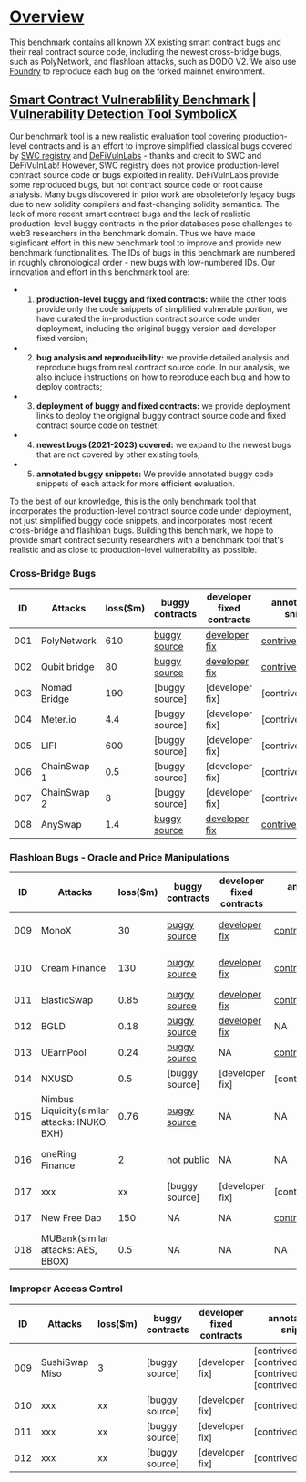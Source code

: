 # [Overview](https://github.com/sallywang147/attackDB/edit/webpage)

This benchmark contains all known XX existing smart contract bugs and their real contract source code, including the newest cross-bridge bugs, such as PolyNetwork, and flashloan attacks, such as DODO V2. We also use [Foundry](https://github.com/foundry-rs/foundry) to reproduce each bug on the forked mainnet environment. 

## [Smart Contract Vulnerablility Benchmark](https://github.com/sallywang147/attackDB) | [Vulnerability Detection Tool SymbolicX](https://github.com/sallywang147/symbolicX)

Our benchmark tool is a new realistic evaluation tool covering production-level contracts and is an effort to improve simplified classical bugs covered by [SWC registry](https://github.com/SmartContractSecurity/SWC-registry) and [DeFiVulnLabs](https://github.com/SunWeb3Sec/DeFiVulnLabs) - thanks and credit to SWC and DeFiVulnLab! However, SWC registry does not provide production-level contract source code or bugs exploited in reality. DeFiVulnLabs provide some reproduced bugs, but not contract source code or root cause analysis. Many bugs discovered in prior work are obsolete/only legacy bugs due to new solidity compilers and fast-changing solidity semantics. The lack of more recent smart contract bugs and the lack of realistic production-level buggy contracts in the prior databases pose challenges to web3 researchers in the benchmark domain. Thus we have made siginficant effort in this new benchmark tool to improve and provide new benchmark functionalities.  The IDs of bugs in this benchmark are numbered in roughly chronological order - new bugs with low-numbered IDs. Our innovation and effort in this benchmark tool are:
- 1) **production-level buggy and fixed contracts:** while the other tools provide only the code snippets of simplified vulnerable portion, we have curated the in-production contract source code under deployment, including the original buggy version and developer fixed version; 
- 2) **bug analysis and reproducibility:** we provide detailed analysis and reproduce bugs from real contract source code. In our analysis, we also include instructions on how to reproduce each bug and how to deploy contracts; 
- 3) **deployment of buggy and fixed contracts:** we provide deployment links to deploy the origignal buggy contract source code and fixed contract source code on testnet; 
- 4) **newest bugs (2021-2023) covered:** we expand to the newest bugs that are not covered by other existing tools;
- 5) **annotated buggy snippets:** We provide annotated buggy code snippets of each attack for more efficient evaluation.

To the best of our knowledge, this is the only benchmark tool that incorporates the production-level contract source code under deployment, not just simplified buggy code snippets, and incorporates most recent cross-bridge and flashloan bugs. Building this benchmark, we hope to provide smart contract security researchers with a benchmark tool that's realistic and as close to production-level vulnerability as possible. 

### Cross-Bridge Bugs

|ID  | Attacks       |loss($m)|buggy contracts | developer fixed contracts |annotated bug snippets  |reproduced bugs |  analysis|
|--- | ------------- |------- | ---------------- |-------------------|-------------------------| ---|---|
|001 | PolyNetwork   |   610  | [buggy source](https://github.com/polynetwork/eth-contracts/tree/c9212e4199432b0ea6e0defff390e804afe07a32)  | [developer fix](https://github.com/polynetwork/eth-contracts/tree/d491578ef9e49468e7e8d6011014040857ee5d77)     | [contrivedbug1.sol](https://github.com/sallywang147/attackDB/blob/main/polyattack/contrived.sol)                     |[bug vector1](https://github.com/sallywang147/attackDB/blob/main/polyattack/attack_vector.sol)|[Polynetwork Attack](https://github.com/sallywang147/attackDB/tree/main/polyattack)|
|002 | Qubit bridge  |   80   | [buggy source](https://github.com/ChainSafe/chainbridge-solidity/tree/cbfaf9c5d74486447e80a587acc2cd4457002ab3)               | [developer fix](https://github.com/ChainSafe/chainbridge-solidity/tree/2f29dd714a09f075bf6454518a1e57a6e5d55018)               | [contrivedbug2.sol](https://github.com/sallywang147/attackDB/blob/main/qbridgeattack/contrived.sol)                     | [bug vector2](https://github.com/sallywang147/attackDB/blob/main/qbridgeattack/attack_vector.sol) |[Qbridge Attack](https://github.com/sallywang147/attackDB/tree/main/qbridgeattack) |
|003 | Nomad Bridge  |   190  | [buggy source]               | [developer fix]               | [contrivedbug3.sol]                     | [bug vector2] |[Qbridge Attack] |
|004 | Meter.io      |   4.4  | [buggy source]               | [developer fix]               | [contrivedbug4.sol]                     | [bug vector2] |[Qbridge Attack] |
|005 | LIFI          |   600  |[buggy source]               | [developer fix]               | [contrivedbug5.sol]                     | [bug vector2] |[Qbridge Attack] |
|006 | ChainSwap 1   |   0.5  |[buggy source]               | [developer fix]               | [contrivedbug6.sol]                     | [bug vector2] |[Qbridge Attack] |
|007 | ChainSwap 2   |   8    | [buggy source]               | [developer fix]               | [contrivedbug7.sol]                     | [bug vector2] |[Qbridge Attack] |
|008 | AnySwap  |   1.4   | [buggy source](https://github.com/sallywang147/attackDB/blob/main/anyswapattack/buggy-contracts/anyswapv4.sol)               | [developer fix](https://github.com/sallywang147/attackDB/tree/main/anyswapattack/healthy-contracts)               | [contrivedbug8.sol](https://github.com/sallywang147/attackDB/blob/main/anyswapattack/contrivedbug.sol)                     | [bug vector8](https://github.com/sallywang147/attackDB/blob/main/anyswapattack/attack_vector.sol) |[AnySwap Attack](https://github.com/sallywang147/attackDB/tree/main/anyswapattack)|


### Flashloan Bugs - Oracle and Price Manipulations

|ID  | Attacks       |loss($m)|buggy contracts | developer fixed contracts |annotated bug snippets  |reproduced bugs |  analysis|
|--- | ------------- |------- | ---------------- |-------------------|-------------------------| ---|---|
|009 | MonoX  |   30   | [buggy source](https://github.com/sallywang147/attackDB/tree/main/monoswapattack/buggy-contracts)               | [developer fix](https://github.com/sallywang147/attackDB/tree/main/monoswapattack/healthy-contracts)               | [contrivedbug09.sol](https://github.com/sallywang147/attackDB/blob/main/monoswapattack/contrivedbug.sol)                     | [bug vector09](https://github.com/sallywang147/attackDB/blob/main/monoswapattack/attack_vector.sol) |[MonoX Finance Attack](https://github.com/sallywang147/attackDB/tree/main/monoswapattack) |
|010 | Cream Finance  |   130   | [buggy source](https://github.com/CreamFi/compound-protocol/tree/73939e7b6bf3a36fb9b39d41e259a97dc416e2a4)              | [developer fix](https://github.com/CreamFi/compound-protocol)               | [contrivedbug10.sol](https://github.com/sallywang147/attackDB/tree/main/creamfiattack/contrivedbug)                     | [bug vector10](https://github.com/sallywang147/attackDB/blob/main/creamfiattack/attack_vector.sol) |[Cream Finance Attack](https://github.com/sallywang147/attackDB/tree/main/creamfiattack) |
|011 | ElasticSwap  |   0.85   | [buggy source](https://github.com/ElasticSwap/elasticswap/tree/b9bf4b926d5b588e3347c38718b0780e88a57f47)               | [developer fix](https://github.com/sallywang147/attackDB/tree/main/elasticswsapattack/healthy-contracts)               | [contrivedbug11.sol](https://github.com/sallywang147/attackDB/blob/main/elasticswsapattack/contrivedbug.sol)                     | [bug vector11](https://github.com/sallywang147/attackDB/blob/main/elasticswsapattack/attack_vector.sol) |[ElasticSwap Attack](https://github.com/sallywang147/attackDB/new/main/elasticswsapattack) |
|012 | BGLD  |   0.18   | [buggy source](https://github.com/sallywang147/attackDB/tree/main/bgldattack/buggy-contracts)               | [developer fix](https://github.com/sallywang147/attackDB/tree/main/bgldattack/healthy-contracts)               | NA                     | [bug vector12](https://github.com/sallywang147/attackDB/blob/main/bgldattack/attack_vector.sol) |[BGLD Attack](https://github.com/sallywang147/attackDB/tree/main/bgldattack) |
|013 | UEarnPool  |  0.24  | [buggy source](https://github.com/sallywang147/attackDB/tree/main/uearnpoolattack/buggy-contracts)               | NA             | [contrivedbug13.sol](https://github.com/sallywang147/attackDB/blob/main/uearnpoolattack/contrived.sol)                     | [bug vector13](https://github.com/sallywang147/attackDB/blob/main/uearnpoolattack/attack_vector.sol) |[UEarnPool Attack](https://github.com/sallywang147/attackDB/new/main/uearnpoolattack) |
|014 | NXUSD  |   0.5   | [buggy source]               | [developer fix]               | [contrivedbug14.sol]                     | [bug vector14] |[NXUSD Attack] |
|015 | Nimbus Liquidity(similar attacks: INUKO, BXH)   |  0.76 | [buggy source](https://github.com/sallywang147/attackDB/tree/main/nimbusattack)               | NA              | NA                  | [bug vector15](https://github.com/sallywang147/attackDB/blob/main/nimbusattack/attack_vector.sol) |[Nimbus Attack](https://github.com/sallywang147/attackDB/tree/main/nimbusattack) |
|016 | oneRing Finance  |   2   | not public            | NA              | NA                     | [bug vector16](https://github.com/sallywang147/attackDB/blob/main/oneringattack/attack_vector.sol) |[oneRing Finance Attack](https://github.com/sallywang147/attackDB/tree/main/oneringattack) |
|017 | xxx  |   xx   | [buggy source]               | [developer fix]               | [contrivedbug17.sol]                     | [bug vector16] |[xxx Attack] |
|017 | New Free Dao  |   150   | NA           | NA             | [contrivedbug17.sol](https://github.com/sallywang147/attackDB/blob/main/freedaoattack/contrived.sol)  | [bug vector17](https://github.com/sallywang147/attackDB/blob/main/freedaoattack/attack_vector.sol) |[New Free Dao Attack](https://github.com/sallywang147/attackDB/tree/main/freedaoattack) |
|018 | MUBank(similar attacks: AES, BBOX)  |   0.5   | NA               | NA              | NA                    | [bug vector18](https://github.com/sallywang147/attackDB/blob/main/mubankattack/attack_vector.sol) |[MuBank Attack](https://github.com/sallywang147/attackDB/tree/main/mubankattack) |

### Improper Access Control 
|ID  | Attacks       |loss($m)|buggy contracts | developer fixed contracts |annotated bug snippets  |reproduced bugs |  analysis|
|--- | ------------- |------- | ---------------- |-------------------|-------------------------| ---|---|
|009 | SushiSwap Miso  |   3   | [buggy source]               | [developer fix]               | [contrivedbug9.0.sol][contrivedbug9.1.sol] [contrivedbug9.2.sol] [contrivedbug9.3.sol]                      | [bug vector9] |[xxx Attack] |
|010 | xxx  |   xx   | [buggy source]               | [developer fix]               | [contrivedbug10.sol]                     | [bug vector10] |[xxx Attack] |
|011 | xxx  |   xx   | [buggy source]               | [developer fix]               | [contrivedbug11.sol]                     | [bug vector11] |[xxx Attack] |
|012 | xxx  |   xx   | [buggy source]               | [developer fix]               | [contrivedbug12.sol]                     | [bug vector12] |[xxx Attack] |
